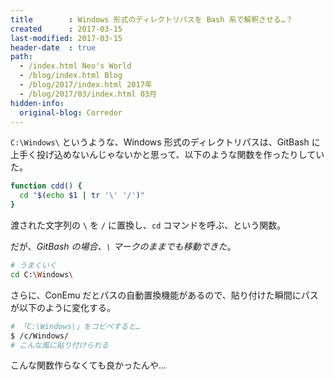 ```yaml
---
title        : Windows 形式のディレクトリパスを Bash 系で解釈させる…？
created      : 2017-03-15
last-modified: 2017-03-15
header-date  : true
path:
  - /index.html Neo's World
  - /blog/index.html Blog
  - /blog/2017/index.html 2017年
  - /blog/2017/03/index.html 03月
hidden-info:
  original-blog: Corredor
---
```


`C:\Windows\` というような、Windows 形式のディレクトリパスは、GitBash に上手く投げ込めないんじゃないかと思って、以下のような関数を作ったりしていた。

```bash
function cdd() {
  cd "$(echo $1 | tr '\' '/')"
}
```

渡された文字列の `\` を `/` に置換し、`cd` コマンドを呼ぶ、という関数。

だが、*GitBash の場合、`\` マークのままでも移動できた*。

```bash
# うまくいく
cd C:\Windows\
```

さらに、ConEmu だとパスの自動置換機能があるので、貼り付けた瞬間にパスが以下のように変化する。

```bash
# 「C:\Windows\」をコピペすると…
$ /c/Windows/
# こんな風に貼り付けられる
```

こんな関数作らなくても良かったんや…
